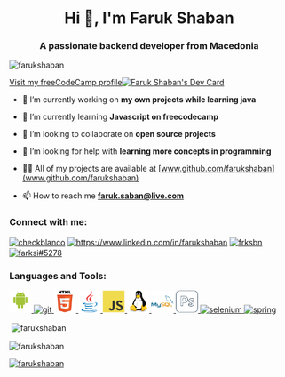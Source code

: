 <h1 align="center">Hi 👋, I'm Faruk Shaban</h1>
<h3 align="center">A passionate backend developer from Macedonia</h3>
<p align="left"> <img src="https://komarev.com/ghpvc/?username=farukshaban&label=Profile%20views&color=0e75b6&style=flat" alt="farukshaban" /> </p>
<a href = "https://www.freecodecamp.org/farukshaban">Visit my freeCodeCamp profile</a><a href="https://app.daily.dev/farukshaban"><img src="https://api.daily.dev/devcards/d7d64e603e4f4b89ab13da0a52700c15.png?r=y5m" width="400" alt="Faruk Shaban's Dev Card"/></a>

- 🔭 I’m currently working on **my own projects while learning java**

- 🌱 I’m currently learning **Javascript on freecodecamp**

- 👯 I’m looking to collaborate on **open source projects**

- 🤝 I’m looking for help with **learning more concepts in programming**

- 👨‍💻 All of my projects are available at [www.github.com/farukshaban](www.github.com/farukshaban)

- 📫 How to reach me **faruk.saban@live.com**


<h3 align="left">Connect with me:</h3>
<p align="left">
<a href="https://twitter.com/checkblanco" target="blank"><img align="center" src="https://raw.githubusercontent.com/rahuldkjain/github-profile-readme-generator/master/src/images/icons/Social/twitter.svg" alt="checkblanco" height="30" width="40" /></a>
<a href="https://linkedin.com/in/https://www.linkedin.com/in/farukshaban" target="blank"><img align="center" src="https://raw.githubusercontent.com/rahuldkjain/github-profile-readme-generator/master/src/images/icons/Social/linked-in-alt.svg" alt="https://www.linkedin.com/in/farukshaban" height="30" width="40" /></a>
<a href="https://instagram.com/frksbn" target="blank"><img align="center" src="https://raw.githubusercontent.com/rahuldkjain/github-profile-readme-generator/master/src/images/icons/Social/instagram.svg" alt="frksbn" height="30" width="40" /></a>
<a href="https://discord.gg/farksi#5278" target="blank"><img align="center" src="https://raw.githubusercontent.com/rahuldkjain/github-profile-readme-generator/master/src/images/icons/Social/discord.svg" alt="farksi#5278" height="30" width="40" /></a>
</p>

<h3 align="left">Languages and Tools:</h3>
<p align="left"> <a href="https://developer.android.com" target="_blank" rel="noreferrer"> <img src="https://raw.githubusercontent.com/devicons/devicon/master/icons/android/android-original-wordmark.svg" alt="android" width="40" height="40"/> </a> <a href="https://git-scm.com/" target="_blank" rel="noreferrer"> <img src="https://www.vectorlogo.zone/logos/git-scm/git-scm-icon.svg" alt="git" width="40" height="40"/> </a> <a href="https://www.w3.org/html/" target="_blank" rel="noreferrer"> <img src="https://raw.githubusercontent.com/devicons/devicon/master/icons/html5/html5-original-wordmark.svg" alt="html5" width="40" height="40"/> </a> <a href="https://www.java.com" target="_blank" rel="noreferrer"> <img src="https://raw.githubusercontent.com/devicons/devicon/master/icons/java/java-original.svg" alt="java" width="40" height="40"/> </a> <a href="https://developer.mozilla.org/en-US/docs/Web/JavaScript" target="_blank" rel="noreferrer"> <img src="https://raw.githubusercontent.com/devicons/devicon/master/icons/javascript/javascript-original.svg" alt="javascript" width="40" height="40"/> </a> <a href="https://www.linux.org/" target="_blank" rel="noreferrer"> <img src="https://raw.githubusercontent.com/devicons/devicon/master/icons/linux/linux-original.svg" alt="linux" width="40" height="40"/> </a> <a href="https://www.mysql.com/" target="_blank" rel="noreferrer"> <img src="https://raw.githubusercontent.com/devicons/devicon/master/icons/mysql/mysql-original-wordmark.svg" alt="mysql" width="40" height="40"/> </a> <a href="https://www.photoshop.com/en" target="_blank" rel="noreferrer"> <img src="https://raw.githubusercontent.com/devicons/devicon/master/icons/photoshop/photoshop-line.svg" alt="photoshop" width="40" height="40"/> </a> <a href="https://www.selenium.dev" target="_blank" rel="noreferrer"> <img src="https://raw.githubusercontent.com/detain/svg-logos/780f25886640cef088af994181646db2f6b1a3f8/svg/selenium-logo.svg" alt="selenium" width="40" height="40"/> </a> <a href="https://spring.io/" target="_blank" rel="noreferrer"> <img src="https://www.vectorlogo.zone/logos/springio/springio-icon.svg" alt="spring" width="40" height="40"/> </a> </p>

<p>&nbsp;<img align="center" src="https://github-readme-stats.vercel.app/api?username=farukshaban&show_icons=true&locale=en" alt="farukshaban" /></p>

<p><img align="center" src="https://github-readme-streak-stats.herokuapp.com/?user=farukshaban&" alt="farukshaban" /></p>
<p align="left"> <a href="https://github.com/ryo-ma/github-profile-trophy"><img src="https://github-profile-trophy.vercel.app/?username=farukshaban" alt="farukshaban" /></a> </p>
